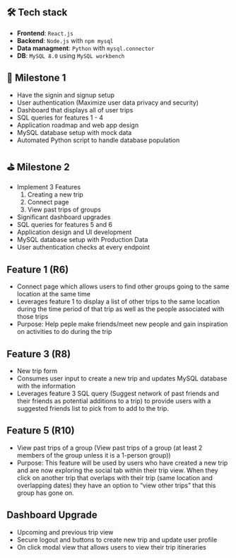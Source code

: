 ## 🛠️ Tech stack
- **Frontend**: `React.js`
- **Backend**: `Node.js` with `npm mysql`
- **Data managment**: `Python` with `mysql.connector`
- **DB**: `MySQL 8.0` using `MySQL workbench`

## 🎯 Milestone 1
- Have the signin and signup setup
- User authentication (Maximize user data privacy and security)
- Dashboard that displays all of user trips
- SQL queries for features 1 - 4 
- Application roadmap and web app design
- MySQL database setup with mock data
- Automated Python script to handle database population

## ⛳️ Milestone 2
- Implement 3 Features 
    1. Creating a new trip
    2. Connect page
    3. View past trips of groups
- Significant dashboard upgrades 
- SQL queries for features 5 and 6
- Application design and UI development
- MySQL database setup with Production Data
- User authentication checks at every endpoint

## Feature 1 (R6)
- Connect page which allows users to find other groups going to the same location at the same time
- Leverages feature 1 to display a list of other trips to the same location during the time period of that trip as well as the people associated with those trips
- Purpose: Help peple make friends/meet new people and gain inspiration on activities to do during the trip

## Feature 3 (R8)
-  New trip form
-  Consumes user input to create a new trip and updates MySQL database with the information
-  Leverages feature 3 SQL query (Suggest network of past friends and their friends as potential additions to a trip) to provide users with a suggested friends list to pick from to add to the trip. 

## Feature 5 (R10)
- View past trips of a group (View past trips of a group (at least 2 members of the group unless it is a 1-person group))
- Purpose: This feature will be used by users who have created a new trip and are now exploring the social tab within their trip view. When they click on another trip that overlaps with their trip (same location and overlapping dates) they have an option to “view other trips” that this group has gone on.

## Dashboard Upgrade
- Upcoming and previous trip view
- Secure logout and buttons to create new trip and update user profile
- On click modal view that allows users to view their trip itineraries


